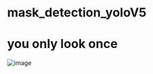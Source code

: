 # mask_detection_yoloV5

# you only look once

![image](https://user-images.githubusercontent.com/75209200/199310706-0cd53b74-58f7-4945-8863-52470a3cf177.png)
